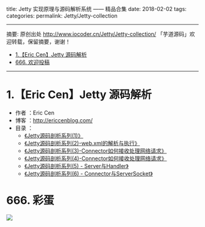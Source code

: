 title: Jetty 实现原理与源码解析系统 —— 精品合集
date: 2018-02-02
tags:
categories:
permalink: Jetty/Jetty-collection

-------

摘要: 原创出处 http://www.iocoder.cn/Jetty/Jetty-collection/ 「芋道源码」欢迎转载，保留摘要，谢谢！

- [1.【Eric Cen】Jetty 源码解析](http://www.iocoder.cn/Jetty/Jetty-collection/)
- [666. 欢迎投稿](http://www.iocoder.cn/Jetty/Jetty-collection/)

-------

# 1.【Eric Cen】Jetty 源码解析

* 作者 ：Eric Cen
* 博客 ：http://ericcenblog.com/
* 目录 ：
    * [《Jetty源码剖析系列(1)》](http://ericcenblog.com/2017/05/27/jettyyuan-ma-pou-xi/) 
    * [《Jetty源码剖析系列(2)-web.xml的解析与执行》](http://ericcenblog.com/2017/08/13/jettyyuan-ma-pou-xi-xi-lie-2-web-xmlde-jie-xi-yu-zhi-xing/)
    * [《Jetty源码剖析系列(3)-Connector如何接收处理网络请求》](http://ericcenblog.com/2017/11/02/jettyyuan-ma-pou-xi-xi-lie-3-connectorru-he-jie-shou-wang-luo-qing-qiu/)
    * [《Jetty源码剖析系列(4)-Connector如何接收处理网络请求》](http://ericcenblog.com/2017/12/01/jettyyuan-ma-pou-xi-xi-lie-4-connectorru-he-jie-shou-chu-li-wang-luo-qing-qiu/)
    * [《Jetty源码剖析系列(5) - Server与Handler》](http://ericcenblog.com/2018/01/12/jettyyuan-ma-pou-xi-xi-lie-5-serveryu-handler/)
    * [《Jetty源码剖析系列(6) - Connector与ServerSocket》](http://ericcenblog.com/2018/02/22/jettyyuan-ma-pou-xi-xi-lie-6-connectoryu-serversocket/)

# 666. 彩蛋

![](http://www.iocoder.cn/images/common/zsxq/01.png)

